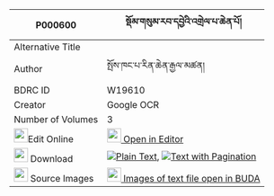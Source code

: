 |P000600|སྡོམ་གསུམ་རབ་དབྱེའི་འགྲེལ་པ་ཆེན་པོ། 
| --- | --- 
|Alternative Title |
|Author| སྤོས་ཁང་པ་རིན་ཆེན་རྒྱལ་མཚན།
|BDRC ID | W19610
|Creator | Google OCR
|Number of Volumes| 3
|<img width="25" src="https://img.icons8.com/color/25/000000/edit-property.png">Edit Online| [<img width="25" src="https://avatars.githubusercontent.com/u/45091458?s=200&v=4"> Open in Editor](http://editor.openpecha.org/P000600)
|<img width="25" src="https://img.icons8.com/fluent/48/000000/download-2.png"/>  Download | [![](https://img.icons8.com/color/20/000000/txt.png)Plain Text](https://github.com/Openpecha/P000600/releases/download/v1/dom_sum_rab_ye_i_drelpa_chenpo_plain_P000600.zip), [![](https://img.icons8.com/color/20/000000/txt.png)Text with Pagination](https://github.com/Openpecha/P000600/releases/download/v1/dom_sum_rab_ye_i_drelpa_chenpo_pages_P000600.zip)
|<img width="25" src="https://img.icons8.com/plasticine/100/000000/pictures-folder.png"/>  Source Images | [<img width="25" src="https://library.bdrc.io/icons/BUDA-small.svg"> Images of text file open in BUDA](https://library.bdrc.io/show/bdr:W19610)